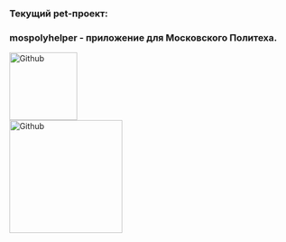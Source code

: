 ### Текущий pet-проект:
### mospolyhelper - приложение для Московского Политеха.
<a href="https://github.com/mospolyhelper" target="_blank"><img alt="Github" src="https://img.shields.io/badge/-Github-181717?style=for-the-badge&logo=GitHub&logoColor=white" width="120" /></a>
<br/>
<a href="https://play.google.com/store/apps/details?id=com.mospolytech.mospolyhelper" target="_blank"><img alt="Github" src="https://github.com/steverichey/google-play-badge-svg/blob/master/img/ru_get.svg" width="200" /></a>
